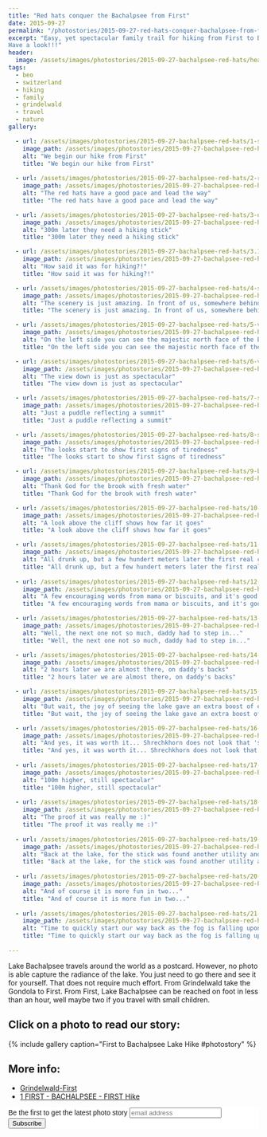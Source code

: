 ```yaml
---
title: "Red hats conquer the Bachalpsee from First"
date: 2015-09-27
permalink: "/photostories/2015-09-27-red-hats-conquer-bachalpsee-from-first"
excerpt: "Easy, yet spectacular family trail for hiking from First to Bachalpsee Lake. Even the red hats managed to do it in just under two hours...
Have a look!!!"
header:
  image: /assets/images/photostories/2015-09-27-bachalpsee-red-hats/header.JPG
tags:
  - beo
  - switzerland
  - hiking
  - family
  - grindelwald
  - travel
  - nature
gallery:

  - url: /assets/images/photostories/2015-09-27-bachalpsee-red-hats/1-start-from-first.JPG
    image_path: /assets/images/photostories/2015-09-27-bachalpsee-red-hats/1-start-from-first.JPG
    alt: "We begin our hike from First"
    title: "We begin our hike from First"
    
  - url: /assets/images/photostories/2015-09-27-bachalpsee-red-hats/2-red-hats-start-with-momentum.JPG
    image_path: /assets/images/photostories/2015-09-27-bachalpsee-red-hats/2-red-hats-start-with-momentum.JPG
    alt: "The red hats have a good pace and lead the way"
    title: "The red hats have a good pace and lead the way"

  - url: /assets/images/photostories/2015-09-27-bachalpsee-red-hats/3-oh-wait-they-need-the-stick.JPG
    image_path: /assets/images/photostories/2015-09-27-bachalpsee-red-hats/3-oh-wait-they-need-the-stick.JPG
    alt: "300m later they need a hiking stick"
    title: "300m later they need a hiking stick"

  - url: /assets/images/photostories/2015-09-27-bachalpsee-red-hats/3.1-who-said-it-was-for-hiking.JPG
    image_path: /assets/images/photostories/2015-09-27-bachalpsee-red-hats/3.1-who-said-it-was-for-hiking.JPG
    alt: "How said it was for hiking?!"
    title: "How said it was for hiking?!"

  - url: /assets/images/photostories/2015-09-27-bachalpsee-red-hats/4-somewhere-there-is-the-lake.JPG
    image_path: /assets/images/photostories/2015-09-27-bachalpsee-red-hats/4-somewhere-there-is-the-lake.JPG
    alt: "The scenery is just amazing. In front of us, somewhere behind those rocks there is the Bachalpsee Lake"
    title: "The scenery is just amazing. In front of us, somewhere behind those rocks there is the Bachalpsee Lake"

  - url: /assets/images/photostories/2015-09-27-bachalpsee-red-hats/5-view-on-the-eiger-north-face.JPG
    image_path: /assets/images/photostories/2015-09-27-bachalpsee-red-hats/5-view-on-the-eiger-north-face.JPG
    alt: "On the left side you can see the majestic north face of the Eiger"
    title: "On the left side you can see the majestic north face of the Eiger"

  - url: /assets/images/photostories/2015-09-27-bachalpsee-red-hats/6-view-in-the-depths.JPG
    image_path: /assets/images/photostories/2015-09-27-bachalpsee-red-hats/6-view-in-the-depths.JPG
    alt: "The view down is just as spectacular"
    title: "The view down is just as spectacular"

  - url: /assets/images/photostories/2015-09-27-bachalpsee-red-hats/7-summit-reflecting-in-puddle.JPG
    image_path: /assets/images/photostories/2015-09-27-bachalpsee-red-hats/7-summit-reflecting-in-puddle.JPG
    alt: "Just a puddle reflecting a summit"
    title: "Just a puddle reflecting a summit"

  - url: /assets/images/photostories/2015-09-27-bachalpsee-red-hats/8-start-to-get-tired-already.JPG
    image_path: /assets/images/photostories/2015-09-27-bachalpsee-red-hats/8-start-to-get-tired-already.JPG
    alt: "The looks start to show first signs of tiredness"
    title: "The looks start to show first signs of tiredness"

  - url: /assets/images/photostories/2015-09-27-bachalpsee-red-hats/9-brook-with-fresh-water.JPG
    image_path: /assets/images/photostories/2015-09-27-bachalpsee-red-hats/9-brook-with-fresh-water.JPG
    alt: "Thank God for the brook with fresh water"
    title: "Thank God for the brook with fresh water"

  - url: /assets/images/photostories/2015-09-27-bachalpsee-red-hats/10-the-brook-is-getting-bigger.JPG
    image_path: /assets/images/photostories/2015-09-27-bachalpsee-red-hats/10-the-brook-is-getting-bigger.JPG
    alt: "A look above the cliff shows how far it goes"
    title: "A look above the cliff shows how far it goes"

  - url: /assets/images/photostories/2015-09-27-bachalpsee-red-hats/11-the-first-bigger-crisis.JPG
    image_path: /assets/images/photostories/2015-09-27-bachalpsee-red-hats/11-the-first-bigger-crisis.JPG
    alt: "All drunk up, but a few hundert meters later the first real crisis shows up"
    title: "All drunk up, but a few hundert meters later the first real crisis shows up"
    
  - url: /assets/images/photostories/2015-09-27-bachalpsee-red-hats/12-rapidly-overcome.JPG
    image_path: /assets/images/photostories/2015-09-27-bachalpsee-red-hats/12-rapidly-overcome.JPG
    alt: "A few encouraging words from mama or biscuits, and it's good overcome..."
    title: "A few encouraging words from mama or biscuits, and it's good overcome..."

  - url: /assets/images/photostories/2015-09-27-bachalpsee-red-hats/13-the-next-one-not-so-much.JPG
    image_path: /assets/images/photostories/2015-09-27-bachalpsee-red-hats/13-the-next-one-not-so-much.JPG
    alt: "Well, the next one not so much, daddy had to step in..."
    title: "Well, the next one not so much, daddy had to step in..."

  - url: /assets/images/photostories/2015-09-27-bachalpsee-red-hats/14-2h-later-almost-there.JPG
    image_path: /assets/images/photostories/2015-09-27-bachalpsee-red-hats/14-2h-later-almost-there.JPG
    alt: "2 hours later we are almost there, on daddy's backs"
    title: "2 hours later we are almost there, on daddy's backs"

  - url: /assets/images/photostories/2015-09-27-bachalpsee-red-hats/15-the-joy-so-big-go-on-foot.JPG
    image_path: /assets/images/photostories/2015-09-27-bachalpsee-red-hats/15-the-joy-so-big-go-on-foot.JPG
    alt: "But wait, the joy of seeing the lake gave an extra boost of energy to finish the hike on foot"
    title: "But wait, the joy of seeing the lake gave an extra boost of energy to finish the hike on foot"

  - url: /assets/images/photostories/2015-09-27-bachalpsee-red-hats/16-the-view-is-spectacular.JPG
    image_path: /assets/images/photostories/2015-09-27-bachalpsee-red-hats/16-the-view-is-spectacular.JPG
    alt: "And yes, it was worth it... Shrechkhorn does not look that 'schrecklich'(en. dreadful) after all'"
    title: "And yes, it was worth it... Shrechkhorn does not look that 'schrecklich'(en. dreadful) after all'"
              
  - url: /assets/images/photostories/2015-09-27-bachalpsee-red-hats/17-daddy-is-taking-a-higher-view.JPG
    image_path: /assets/images/photostories/2015-09-27-bachalpsee-red-hats/17-daddy-is-taking-a-higher-view.JPG
    alt: "100m higher, still spectacular"
    title: "100m higher, still spectacular"
    
  - url: /assets/images/photostories/2015-09-27-bachalpsee-red-hats/18-proof-it-was-me.JPG 
    image_path: /assets/images/photostories/2015-09-27-bachalpsee-red-hats/18-proof-it-was-me.JPG 
    alt: "The proof it was really me :)"
    title: "The proof it was really me :)"
       
  - url: /assets/images/photostories/2015-09-27-bachalpsee-red-hats/19-back-at-the-lake-play-time.JPG
    image_path: /assets/images/photostories/2015-09-27-bachalpsee-red-hats/19-back-at-the-lake-play-time.JPG
    alt: "Back at the lake, for the stick was found another utility and it was still not hiking"
    title: "Back at the lake, for the stick was found another utility and it was still not hiking"  
           
  - url: /assets/images/photostories/2015-09-27-bachalpsee-red-hats/20-in-two-is-more-fun.JPG
    image_path: /assets/images/photostories/2015-09-27-bachalpsee-red-hats/20-in-two-is-more-fun.JPG
    alt: "And of course it is more fun in two..."
    title: "And of course it is more fun in two..."    
       
  - url: /assets/images/photostories/2015-09-27-bachalpsee-red-hats/21-time-to-quickly-get-back.JPG
    image_path: /assets/images/photostories/2015-09-27-bachalpsee-red-hats/21-time-to-quickly-get-back.JPG
    alt: "Time to quickly start our way back as the fog is falling upon us"
    title: "Time to quickly start our way back as the fog is falling upon us"       
                                                                                        
---
```


Lake Bachalpsee travels around the world as a postcard. However, no photo is able capture the radiance of the lake.
 You just need to go there and see it for yourself. That does not require much effort. From Grindelwald take the Gondola to First. 
 From First, Lake Bachalpsee can be reached on foot in less than an hour, well maybe two if you travel with small children. 
 
## Click on a photo to read our story:
 
 {% include gallery caption="First to Bachalpsee Lake Hike #photostory" %}
 
 
## More info:
 
 * [Grindelwald-First](https://www.jungfrau.ch/en-gb/grindelwaldfirst/)
 * [1 FIRST - BACHALPSEE - FIRST Hike](https://www.jungfrau.ch/en-gb/summer-sport/hiking/hiking-trail/1-first-bachalpsee-first-b05993/)
 

<!-- Begin MailChimp Signup Form -->
<link href="//cdn-images.mailchimp.com/embedcode/slim-10_7.css" rel="stylesheet" type="text/css">
<style type="text/css">
	#mc_embed_signup{background:#fff; clear:left; font:14px Helvetica,Arial,sans-serif; }
	/* Add your own MailChimp form style overrides in your site stylesheet or in this style block.
	   We recommend moving this block and the preceding CSS link to the HEAD of your HTML file. */
</style>
<div id="mc_embed_signup">
<form action="//adrianmatei.us16.list-manage.com/subscribe/post?u=711ed49399c4a65a8a8ecfc36&amp;id=b44f87f39a" method="post" id="mc-embedded-subscribe-form" name="mc-embedded-subscribe-form" class="validate" target="_blank" novalidate>
    <div id="mc_embed_signup_scroll">
	<label for="mce-EMAIL">Be the first to get the latest photo story</label>
	<input type="email" value="" name="EMAIL" class="email" id="mce-EMAIL" placeholder="email address" required>
    <!-- real people should not fill this in and expect good things - do not remove this or risk form bot signups-->
    <div style="position: absolute; left: -5000px;" aria-hidden="true"><input type="text" name="b_711ed49399c4a65a8a8ecfc36_b44f87f39a" tabindex="-1" value=""></div>
    <div class="clear"><input type="submit" value="Subscribe" name="subscribe" id="mc-embedded-subscribe" class="button"></div>
    </div>
</form>
</div>

<!--End mc_embed_signup-->